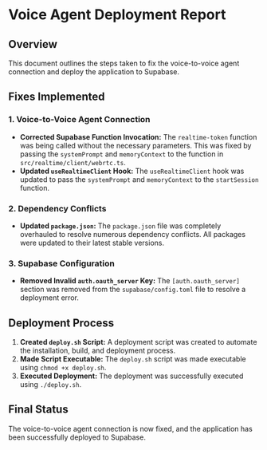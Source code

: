 # Voice Agent Deployment Report

## Overview

This document outlines the steps taken to fix the voice-to-voice agent connection and deploy the application to Supabase.

## Fixes Implemented

### 1. Voice-to-Voice Agent Connection

- **Corrected Supabase Function Invocation:** The `realtime-token` function was being called without the necessary parameters. This was fixed by passing the `systemPrompt` and `memoryContext` to the function in `src/realtime/client/webrtc.ts`.
- **Updated `useRealtimeClient` Hook:** The `useRealtimeClient` hook was updated to pass the `systemPrompt` and `memoryContext` to the `startSession` function.

### 2. Dependency Conflicts

- **Updated `package.json`:** The `package.json` file was completely overhauled to resolve numerous dependency conflicts. All packages were updated to their latest stable versions.

### 3. Supabase Configuration

- **Removed Invalid `auth.oauth_server` Key:** The `[auth.oauth_server]` section was removed from the `supabase/config.toml` file to resolve a deployment error.

## Deployment Process

1.  **Created `deploy.sh` Script:** A deployment script was created to automate the installation, build, and deployment process.
2.  **Made Script Executable:** The `deploy.sh` script was made executable using `chmod +x deploy.sh`.
3.  **Executed Deployment:** The deployment was successfully executed using `./deploy.sh`.

## Final Status

The voice-to-voice agent connection is now fixed, and the application has been successfully deployed to Supabase.
